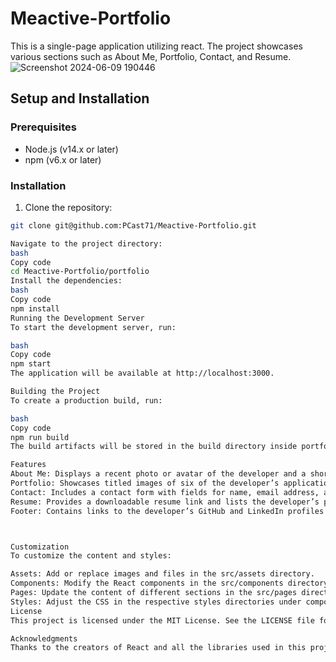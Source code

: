 
# Meactive-Portfolio

This is a single-page application utilizing react. The project showcases various sections such as About Me, Portfolio, Contact, and Resume.
![Screenshot 2024-06-09 190446](https://github.com/PCast71/Meactive-Portfolio/assets/141694878/ed9d4ab9-9ed7-4665-8f2b-5d610fad4940)



## Setup and Installation

### Prerequisites

- Node.js (v14.x or later)
- npm (v6.x or later)

### Installation

1. Clone the repository:

```bash
git clone git@github.com:PCast71/Meactive-Portfolio.git

Navigate to the project directory:
bash
Copy code
cd Meactive-Portfolio/portfolio
Install the dependencies:
bash
Copy code
npm install
Running the Development Server
To start the development server, run:

bash
Copy code
npm start
The application will be available at http://localhost:3000.

Building the Project
To create a production build, run:

bash
Copy code
npm run build
The build artifacts will be stored in the build directory inside portfolio.

Features
About Me: Displays a recent photo or avatar of the developer and a short bio.
Portfolio: Showcases titled images of six of the developer’s applications with links to both the deployed applications and the corresponding GitHub repositories.
Contact: Includes a contact form with fields for name, email address, and message. Validates required fields and email format.
Resume: Provides a downloadable resume link and lists the developer’s proficiencies.
Footer: Contains links to the developer’s GitHub and LinkedIn profiles.



Customization
To customize the content and styles:

Assets: Add or replace images and files in the src/assets directory.
Components: Modify the React components in the src/components directory.
Pages: Update the content of different sections in the src/pages directory.
Styles: Adjust the CSS in the respective styles directories under components and pages.
License
This project is licensed under the MIT License. See the LICENSE file for details.

Acknowledgments
Thanks to the creators of React and all the libraries used in this project.

